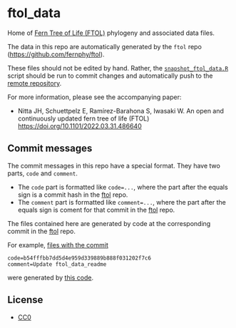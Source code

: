 # ftol_data

Home of [Fern Tree of Life (FTOL)](https://fernphy.github.io) phylogeny and associated data files.

The data in this repo are automatically generated by the `ftol` repo (https://github.com/fernphy/ftol).

These files should not be edited by hand. Rather, the [`snapshot_ftol_data.R`](https://github.com/fernphy/ftol/blob/main/R/snapshot_ftol_data.R) script should be run to commit changes and automatically push to the [remote repository](https://github.com/fernphy/ftol_data).

For more information, please see the accompanying paper:
- Nitta JH, Schuettpelz E, Ramírez-Barahona S, Iwasaki W. An open and continuously updated fern tree of life (FTOL) https://doi.org/10.1101/2022.03.31.486640 

## Commit messages

The commit messages in this repo have a special format. They have two parts, `code` and `comment`.

- The `code` part is formatted like `code=...`, where the part after the equals sign is a commit hash in the [ftol](https://github.com/fernphy/ftol) repo.
- The `comment` part is formatted like `comment=...`, where the part after the equals sign is coment for that commit in the [ftol](https://github.com/fernphy/ftol) repo.

The files contained here are generated by code at the corresponding commit in the [ftol](https://github.com/fernphy/ftol) repo.

For example, [files with the commit](https://github.com/fernphy/ftol_data/commit/9051467d88bf606d897a799b5c1cce367fef4e42)

```
code=b54fffbb7dd5d4e959d339889b888f031202f7c6
comment=Update ftol_data_readme
```

were generated by [this code](https://github.com/fernphy/ftol/commit/b54fffbb7dd5d4e959d339889b888f031202f7c6).

## License

- [CC0](LICENSE)
